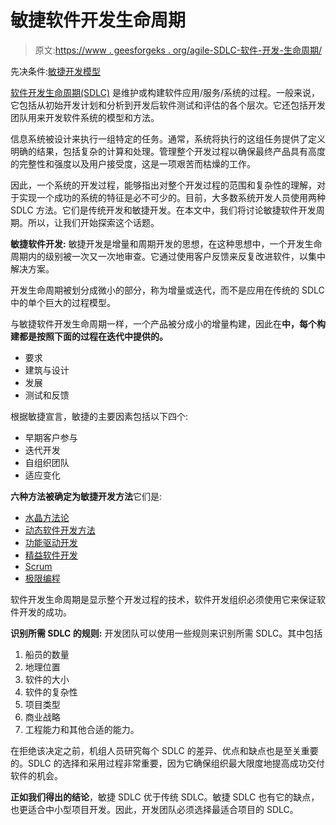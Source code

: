 # 敏捷软件开发生命周期

> 原文:[https://www . geesforgeks . org/agile-SDLC-软件-开发-生命周期/](https://www.geeksforgeeks.org/agile-sdlc-software-development-life-cycle/)

先决条件:[敏捷开发模型](https://www.geeksforgeeks.org/software-engineering-agile-development-models/)

[软件开发生命周期(SDLC)](https://www.geeksforgeeks.org/software-development-life-cycle-sdlc/) 是维护或构建软件应用/服务/系统的过程。一般来说，它包括从初始开发计划和分析到开发后软件测试和评估的各个层次。它还包括开发团队用来开发软件系统的模型和方法。

信息系统被设计来执行一组特定的任务。通常，系统将执行的这组任务提供了定义明确的结果，包括复杂的计算和处理。管理整个开发过程以确保最终产品具有高度的完整性和强度以及用户接受度，这是一项艰苦而枯燥的工作。

因此，一个系统的开发过程，能够指出对整个开发过程的范围和复杂性的理解，对于实现一个成功的系统的特征是必不可少的。目前，大多数系统开发人员使用两种 SDLC 方法。它们是传统开发和敏捷开发。在本文中，我们将讨论敏捷软件开发周期。所以，让我们开始探索这个话题。

**敏捷软件开发:**
敏捷开发是增量和周期开发的思想，在这种思想中，一个开发生命周期内的级别被一次又一次地审查。它通过使用客户反馈来反复改进软件，以集中解决方案。

开发生命周期被划分成微小的部分，称为增量或迭代，而不是应用在传统的 SDLC 中的单个巨大的过程模型。

与敏捷软件开发生命周期一样，一个产品被分成小的增量构建，因此在**中，每个构建都是按照下面的过程在迭代中提供的。**

*   要求
*   建筑与设计
*   发展
*   测试和反馈

根据敏捷宣言，敏捷的主要因素包括以下四个:

*   早期客户参与
*   迭代开发
*   自组织团队
*   适应变化

**六种方法被确定为敏捷开发方法**它们是:

*   [水晶方法论](https://www.geeksforgeeks.org/crystal-methods-in-agile-development-framework/#:~:text=Crystal%20method%20is%20a%20agile,out%20of%20a%20single%20workspace.)
*   [动态软件开发方法](https://www.geeksforgeeks.org/dynamic-systems-development-method-dsdm/)
*   [功能驱动开发](https://www.geeksforgeeks.org/fdd-full-form/)
*   [精益软件开发](https://www.geeksforgeeks.org/lean-software-development-lsd/)
*   [Scrum](https://www.geeksforgeeks.org/scrum-software-development/)
*   [极限编程](https://www.geeksforgeeks.org/software-engineering-extreme-programming-xp/)

软件开发生命周期是显示整个开发过程的技术，软件开发组织必须使用它来保证软件开发的成功。

**识别所需 SDLC 的规则:**
开发团队可以使用一些规则来识别所需 SDLC。其中包括

1.  船员的数量
2.  地理位置
3.  软件的大小
4.  软件的复杂性
5.  项目类型
6.  商业战略
7.  工程能力和其他合适的能力。

在拒绝该决定之前，机组人员研究每个 SDLC 的差异、优点和缺点也是至关重要的。SDLC 的选择和采用过程非常重要，因为它确保组织最大限度地提高成功交付软件的机会。

**正如我们得出的结论**，敏捷 SDLC 优于传统 SDLC。敏捷 SDLC 也有它的缺点，也更适合中小型项目开发。因此，开发团队必须选择最适合项目的 SDLC。